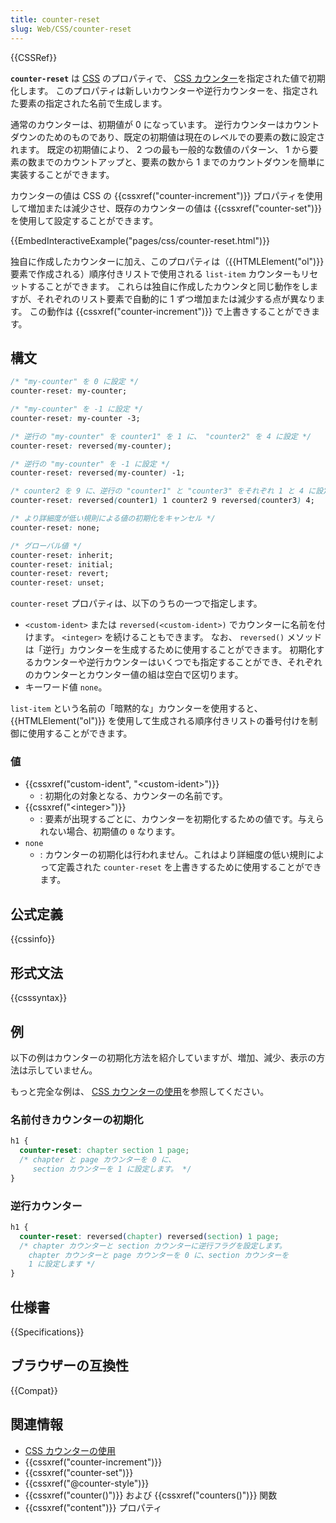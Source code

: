 ```yaml
---
title: counter-reset
slug: Web/CSS/counter-reset
---
```


{{CSSRef}}

**`counter-reset`** は [CSS](/ja/docs/Web/CSS) のプロパティで、 [CSS カウンター](/ja/docs/Web/CSS/CSS_Counter_Styles/Using_CSS_counters)を指定された値で初期化します。
このプロパティは新しいカウンターや逆行カウンターを、指定された要素の指定された名前で生成します。

通常のカウンターは、初期値が 0 になっています。
逆行カウンターはカウントダウンのためのものであり、既定の初期値は現在のレベルでの要素の数に設定されます。
既定の初期値により、 2 つの最も一般的な数値のパターン、 1 から要素の数までのカウントアップと、要素の数から 1 までのカウントダウンを簡単に実装することができます。

カウンターの値は CSS の {{cssxref("counter-increment")}} プロパティを使用して増加または減少させ、既存のカウンターの値は {{cssxref("counter-set")}} を使用して設定することができます。

{{EmbedInteractiveExample("pages/css/counter-reset.html")}}

独自に作成したカウンターに加え、このプロパティは（{{HTMLElement("ol")}} 要素で作成される）順序付きリストで使用される `list-item` カウンターもリセットすることができます。
これらは独自に作成したカウンタと同じ動作をしますが、それぞれのリスト要素で自動的に 1 ずつ増加または減少する点が異なります。
この動作は {{cssxref("counter-increment")}} で上書きすることができます。

## 構文

```css
/* "my-counter" を 0 に設定 */
counter-reset: my-counter;

/* "my-counter" を -1 に設定 */
counter-reset: my-counter -3;

/* 逆行の "my-counter" を counter1" を 1 に、 "counter2" を 4 に設定 */
counter-reset: reversed(my-counter);

/* 逆行の "my-counter" を -1 に設定 */
counter-reset: reversed(my-counter) -1;

/* counter2 を 9 に、逆行の "counter1" と "counter3" をそれぞれ 1 と 4 に設定*/
counter-reset: reversed(counter1) 1 counter2 9 reversed(counter3) 4;

/* より詳細度が低い規則による値の初期化をキャンセル */
counter-reset: none;

/* グローバル値 */
counter-reset: inherit;
counter-reset: initial;
counter-reset: revert;
counter-reset: unset;
```

`counter-reset` プロパティは、以下のうちの一つで指定します。

- `<custom-ident>` または `reversed(<custom-ident>)` でカウンターに名前を付けます。 `<integer>` を続けることもできます。
  なお、 `reversed()` メソッドは「逆行」カウンターを生成するために使用することができます。
  初期化するカウンターや逆行カウンターはいくつでも指定することができ、それぞれのカウンターとカウンター値の組は空白で区切ります。
- キーワード値 `none`。

`list-item` という名前の「暗黙的な」カウンターを使用すると、 {{HTMLElement("ol")}} を使用して生成される順序付きリストの番号付けを制御に使用することができます。

### 値

- {{cssxref("custom-ident", "&lt;custom-ident&gt;")}}
  - : 初期化の対象となる、カウンターの名前です。
- {{cssxref("&lt;integer&gt;")}}
  - : 要素が出現するごとに、カウンターを初期化するための値です。与えられない場合、初期値の `0` なります。
- `none`
  - : カウンターの初期化は行われません。これはより詳細度の低い規則によって定義された `counter-reset` を上書きするために使用することができます。

## 公式定義

{{cssinfo}}

## 形式文法

{{csssyntax}}

## 例

以下の例はカウンターの初期化方法を紹介していますが、増加、減少、表示の方法は示していません。

もっと完全な例は、 [CSS カウンターの使用](/ja/docs/Web/CSS/CSS_Counter_Styles/Using_CSS_counters)を参照してください。

### 名前付きカウンターの初期化

```css
h1 {
  counter-reset: chapter section 1 page;
  /* chapter と page カウンターを 0 に、
     section カウンターを 1 に設定します。 */
}
```

### 逆行カウンター

```css
h1 {
  counter-reset: reversed(chapter) reversed(section) 1 page;
  /* chapter カウンターと section カウンターに逆行フラグを設定します。
    chapter カウンターと page カウンターを 0 に、section カウンターを
    1 に設定します */
}
```

## 仕様書

{{Specifications}}

## ブラウザーの互換性

{{Compat}}

## 関連情報

- [CSS カウンターの使用](/ja/docs/Web/CSS/CSS_Counter_Styles/Using_CSS_counters)
- {{cssxref("counter-increment")}}
- {{cssxref("counter-set")}}
- {{cssxref("@counter-style")}}
- {{cssxref("counter()")}} および {{cssxref("counters()")}} 関数
- {{cssxref("content")}} プロパティ
